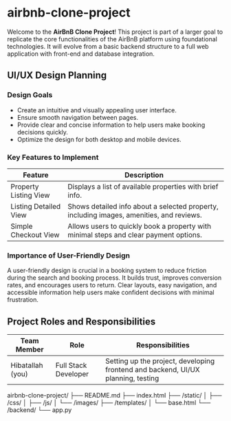 # airbnb-clone-project
Welcome to the **AirBnB Clone Project**! This project is part of a larger goal to replicate the core functionalities of the AirBnB platform using foundational technologies. It will evolve from a basic backend structure to a full web application with front-end and database integration.
## UI/UX Design Planning

### Design Goals

- Create an intuitive and visually appealing user interface.
- Ensure smooth navigation between pages.
- Provide clear and concise information to help users make booking decisions quickly.
- Optimize the design for both desktop and mobile devices.

### Key Features to Implement

| Feature                    | Description                                              |
|----------------------------|----------------------------------------------------------|
| Property Listing View       | Displays a list of available properties with brief info. |
| Listing Detailed View       | Shows detailed info about a selected property, including images, amenities, and reviews. |
| Simple Checkout View        | Allows users to quickly book a property with minimal steps and clear payment options. |

### Importance of User-Friendly Design

A user-friendly design is crucial in a booking system to reduce friction during the search and booking process. It builds trust, improves conversion rates, and encourages users to return. Clear layouts, easy navigation, and accessible information help users make confident decisions with minimal frustration.
## Project Roles and Responsibilities

| Team Member         | Role               | Responsibilities                                                                 |
|---------------------|--------------------|----------------------------------------------------------------------------------|
| Hibatallah (you)    | Full Stack Developer | Setting up the project, developing frontend and backend, UI/UX planning, testing |
airbnb-clone-project/
├── README.md
├── index.html
├── /static/
│   ├── /css/
│   ├── /js/
│   └── /images/
├── /templates/
│   └── base.html
└── /backend/
    └── app.py

